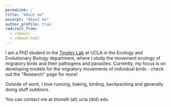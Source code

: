 ```yaml
---
permalink: /
title: "About me"
excerpt: "About me"
author_profile: true
redirect_from:
  - /about/
  - /about.html
---
```


I am a PhD student in the <a href="https://www.morgantingley.com/">Tingley Lab</a> at UCLA in the Ecology and Evolutionary Biology department, where I study the movement ecology of migratory birds and their pathogens and parasites. Currently, my focus is on developing models for the migratory movements of individual birds - check out the "Research" page for more!

Outside of work, I love running, baking, birding, backpacking and generally doing stuff outdoors.

You can contact me at btonelli (at) ucla (dot) edu
